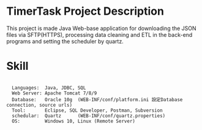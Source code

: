 # TimerTask Project Description 
<p>
This project is made Java Web-base application for downloading the JSON files via SFTP(HTTPS), processing data cleaning and ETL in the back-end programs and setting the scheduler by quartz. 
</p>

# Skill
<pre><code>
  Languages:  Java, JDBC, SQL
  Web Server: Apache Tomcat 7/8/9
  Database:   Oracle 10g  (WEB-INF/conf/platform.ini 設定Database connection, source urls)
  Tool:       Eclipse, SQL Developer, Postman, Subversion
  schedular:  Quartz      (WEB-INF/conf/quartz.properties)
  OS:         Windows 10, Linux (Remote Server)
</code></pre>
